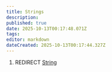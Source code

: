```yaml
---
title: Strings
description: 
published: true
date: 2025-10-13T00:17:48.071Z
tags: 
editor: markdown
dateCreated: 2025-10-13T00:17:44.327Z
---
```


1.  REDIRECT [String](String "wikilink")